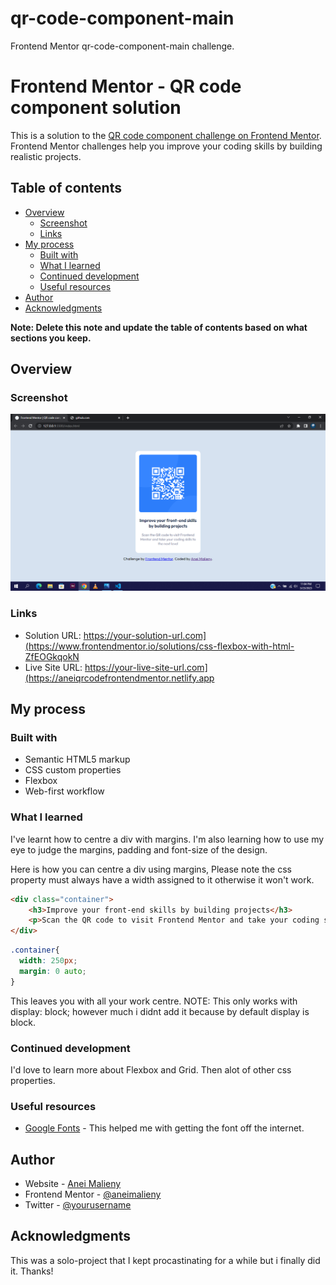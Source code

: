 # qr-code-component-main
Frontend Mentor qr-code-component-main challenge.
# Frontend Mentor - QR code component solution

This is a solution to the [QR code component challenge on Frontend Mentor](https://www.frontendmentor.io/challenges/qr-code-component-iux_sIO_H). Frontend Mentor challenges help you improve your coding skills by building realistic projects. 

## Table of contents

- [Overview](#overview)
  - [Screenshot](#screenshot)
  - [Links](#links)
- [My process](#my-process)
  - [Built with](#built-with)
  - [What I learned](#what-i-learned)
  - [Continued development](#continued-development)
  - [Useful resources](#useful-resources)
- [Author](#author)
- [Acknowledgments](#acknowledgments)

**Note: Delete this note and update the table of contents based on what sections you keep.**

## Overview

### Screenshot

![](./screenshot.png)


### Links

- Solution URL: https://your-solution-url.com](https://www.frontendmentor.io/solutions/css-flexbox-with-html-ZfEOGkqokN
- Live Site URL: https://your-live-site-url.com](https://aneiqrcodefrontendmentor.netlify.app

## My process

### Built with

- Semantic HTML5 markup
- CSS custom properties
- Flexbox
- Web-first workflow


### What I learned

I've learnt how to centre a div with margins.
I'm also learning how to use my eye to judge the margins, padding and font-size of the design.

Here is how you can centre a div using margins, Please note the css property must always have a width assigned to it otherwise it won't work.
```HTML
<div class="container">
    <h3>Improve your front-end skills by building projects</h3>
    <p>Scan the QR code to visit Frontend Mentor and take your coding skills to the next level</p>
</div>
```
```css
.container{
  width: 250px;
  margin: 0 auto;
}
```
This leaves you with all your work centre. NOTE: This only works with display: block; however much i didnt add it because by default display is block.


### Continued development

I'd love to learn more about Flexbox and Grid. Then alot of other css properties.

### Useful resources

- [Google Fonts](https://www.googlefonts.com) - This helped me with getting the font off the internet.

## Author

- Website - [Anei Malieny](https://www.twitter.com/sickomody)
- Frontend Mentor - [@aneimalieny](https://www.frontendmentor.io/profile/aneimalieny)
- Twitter - [@yourusername](https://www.twitter.com/sickomody)

## Acknowledgments

This was a solo-project that I kept procastinating for a while but i finally did it. Thanks!
